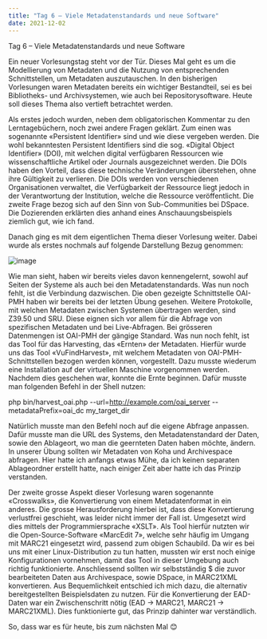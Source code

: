 ```yaml
---
title: "Tag 6 – Viele Metadatenstandards und neue Software"
date: 2021-12-02
---
```

Tag 6 – Viele Metadatenstandards und neue Software

Ein neuer Vorlesungstag steht vor der Tür. Dieses Mal geht es um die Modellierung von Metadaten und die Nutzung von entsprechenden Schnittstellen, um Metadaten auszutauschen.
In den bisherigen Vorlesungen waren Metadaten bereits ein wichtiger Bestandteil, sei es bei Bibliotheks- und Archivsystemen, wie auch bei Repositorysoftware. Heute soll dieses
Thema also vertieft betrachtet werden. 

Als erstes jedoch wurden, neben dem obligatorischen Kommentar zu den Lerntagebüchern, noch zwei andere Fragen geklärt. Zum einen was sogenannte «Persistent Identifier» sind 
und wie diese vergeben werden. Die wohl bekanntesten Persistent Identifiers sind die sog. «Digital Object Identifier» (DOI), mit welchen digital verfügbaren Ressourcen wie 
wissenschaftliche Artikel oder Journals ausgezeichnet werden. Die DOIs haben den Vorteil, dass diese technische Veränderungen überstehen, ohne ihre Gültigkeit zu verlieren. 
Die DOIs werden von verschiedenen Organisationen verwaltet, die Verfügbarkeit der Ressource liegt jedoch in der Verantwortung der Institution, welche die Ressource veröffentlicht. 
Die zweite Frage bezog sich auf den Sinn von Sub-Communities bei DSpace. Die Dozierenden erklärten dies anhand eines Anschauungsbeispiels ziemlich gut, wie ich fand. 

Danach ging es mit dem eigentlichen Thema dieser Vorlesung weiter. Dabei wurde als erstes nochmals auf folgende Darstellung Bezug genommen: 

![image](https://user-images.githubusercontent.com/81507183/150560365-42037f30-77a5-407d-a77f-b1f93733b35b.png)

Wie man sieht, haben wir bereits vieles davon kennengelernt, sowohl auf Seiten der Systeme als auch bei den Metadatenstandards. Was nun noch fehlt, ist die Verbindung dazwischen. 
Die oben gezeigte Schnittstelle OAI-PMH haben wir bereits bei der letzten Übung gesehen. Weitere Protokolle, mit welchen Metadaten zwischen Systemen übertragen werden, 
sind Z39.50 und SRU. Diese eignen sich vor allem für die Abfrage von spezifischen Metadaten und bei Live-Abfragen. Bei grösseren Datenmengen ist OAI-PMH der gängige Standard. 
Was nun noch fehlt, ist das Tool für das Harvesting, das «Ernten» der Metadaten. Hierfür wurde uns das Tool «VuFindHarvest», mit welchem Metadaten von OAI-PMH-Schnittstellen 
bezogen werden können, vorgestellt. Dazu musste wiederum eine Installation auf der virtuellen Maschine vorgenommen werden. Nachdem dies geschehen war, konnte die Ernte beginnen. 
Dafür musste man folgenden Befehl in der Shell nutzen: 

php bin/harvest_oai.php --url=http://example.com/oai_server -- metadataPrefix=oai_dc my_target_dir

Natürlich musste man den Befehl noch auf die eigene Abfrage anpassen. Dafür musste man die URL des Systems, den Metadatenstandard der Daten, sowie den Ablageort, wo man die 
geernteten Daten haben möchte, ändern. In unserer Übung sollten wir Metadaten von Koha und Archivespace abfragen. Hier hatte ich anfangs etwas Mühe, da ich keinen separaten 
Ablageordner erstellt hatte, nach einiger Zeit aber hatte ich das Prinzip verstanden. 

Der zweite grosse Aspekt dieser Vorlesung waren sogenannte «Crosswalks», die Konvertierung von einem Metadatenformat in ein anderes. Die grosse Herausforderung hierbei ist, 
dass diese Konvertierung verlustfrei geschieht, was leider nicht immer der Fall ist. Umgesetzt wird dies mittels der Programmiersprache «XSLT». Als Tool hierfür nutzten wir 
die Open-Source-Software «MarcEdit 7», welche sehr häufig im Umgang mit MARC21 eingesetzt wird, passend zum obigen Schaubild. Da wir es bei uns mit einer Linux-Distribution 
zu tun hatten, mussten wir erst noch einige Konfigurationen vornehmen, damit das Tool in dieser Umgebung auch richtig funktionierte. Anschliessend sollten wir selbstständig $
die zuvor bearbeiteten Daten aus Archivespace, sowie DSpace, in MARC21XML konvertieren. Aus Bequemlichkeit entschied ich mich dazu, die alternativ bereitgestellten 
Beispielsdaten zu nutzen. Für die Konvertierung der EAD-Daten war ein Zwischenschritt nötig (EAD -> MARC21, MARC21 -> MARC21XML). Dies funktionierte gut, das Prinzip dahinter 
war verständlich. 

So, dass war es für heute, bis zum nächsten Mal 😊
